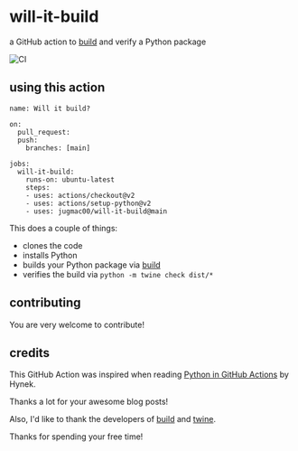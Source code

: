 # will-it-build

a GitHub action to [build](https://pypi.org/project/build/) and verify a Python package

![CI](https://github.com/jugmac00/will-it-build/workflows/CI/badge.svg)

## using this action

```
name: Will it build?

on:
  pull_request:
  push:
    branches: [main]

jobs:
  will-it-build:
    runs-on: ubuntu-latest
    steps:
    - uses: actions/checkout@v2
    - uses: actions/setup-python@v2
    - uses: jugmac00/will-it-build@main
```

This does a couple of things:
- clones the code
- installs Python
- builds your Python package via [build](https://pypi.org/project/build/)
- verifies the build via `python -m twine check dist/*`

## contributing

You are very welcome to contribute!

## credits

This GitHub Action was inspired when reading 
[Python in GitHub Actions](https://hynek.me/articles/python-github-actions/)
by Hynek.

Thanks a lot for your awesome blog posts!

Also, I'd like to thank the developers of
[build](https://github.com/pypa/build)
and [twine](https://github.com/pypa/twine/).

Thanks for spending your free time!
